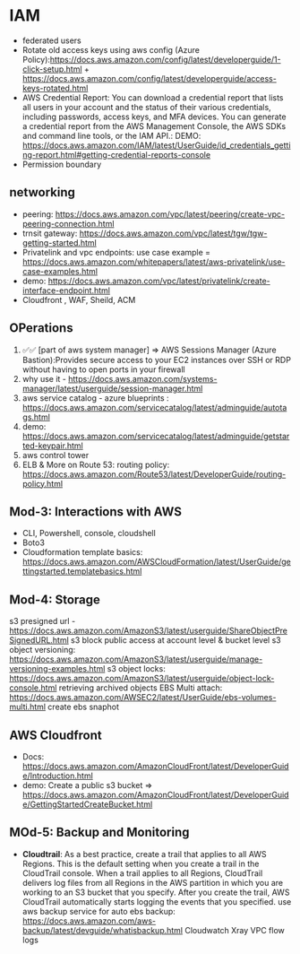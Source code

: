 # IAM 
- federated users
- Rotate old access keys using aws config (Azure Policy):https://docs.aws.amazon.com/config/latest/developerguide/1-click-setup.html + https://docs.aws.amazon.com/config/latest/developerguide/access-keys-rotated.html
- AWS Credential Report: You can download a credential report that lists all users in your account and the status of their various credentials, including passwords, access keys, and MFA devices. You can generate a credential report from the AWS Management Console, the AWS SDKs and command line tools, or the IAM API.: DEMO: https://docs.aws.amazon.com/IAM/latest/UserGuide/id_credentials_getting-report.html#getting-credential-reports-console
- Permission boundary
## networking 
- peering: https://docs.aws.amazon.com/vpc/latest/peering/create-vpc-peering-connection.html
- trnsit gateway: https://docs.aws.amazon.com/vpc/latest/tgw/tgw-getting-started.html
- Privatelink and vpc endpoints: use case example = https://docs.aws.amazon.com/whitepapers/latest/aws-privatelink/use-case-examples.html
- demo: https://docs.aws.amazon.com/vpc/latest/privatelink/create-interface-endpoint.html
- Cloudfront , WAF, Sheild, ACM
## OPerations 
1. ✅✅ [part of aws system manager] => AWS Sessions Manager (Azure Bastion):Provides secure access to your EC2 instances over SSH or RDP without having to open ports in your firewall
2. why use it - https://docs.aws.amazon.com/systems-manager/latest/userguide/session-manager.html
3. aws service catalog - azure blueprints : https://docs.aws.amazon.com/servicecatalog/latest/adminguide/autotags.html
4. demo: https://docs.aws.amazon.com/servicecatalog/latest/adminguide/getstarted-keypair.html
5. aws control tower
6. ELB & More on Route 53:
routing policy: https://docs.aws.amazon.com/Route53/latest/DeveloperGuide/routing-policy.html

## Mod-3: Interactions with AWS
- CLI, Powershell, console, cloudshell
- Boto3
- Cloudformation template basics: https://docs.aws.amazon.com/AWSCloudFormation/latest/UserGuide/gettingstarted.templatebasics.html

## Mod-4: Storage 
s3 presigned url - https://docs.aws.amazon.com/AmazonS3/latest/userguide/ShareObjectPreSignedURL.html
s3 block public access at account level & bucket level
s3 object versioning: https://docs.aws.amazon.com/AmazonS3/latest/userguide/manage-versioning-examples.html
s3 object locks: https://docs.aws.amazon.com/AmazonS3/latest/userguide/object-lock-console.html
retrieving archived objects
EBS Multi attach: https://docs.aws.amazon.com/AWSEC2/latest/UserGuide/ebs-volumes-multi.html
create ebs snaphot

## AWS Cloudfront
- Docs: https://docs.aws.amazon.com/AmazonCloudFront/latest/DeveloperGuide/Introduction.html
- demo: Create a public s3 bucket => https://docs.aws.amazon.com/AmazonCloudFront/latest/DeveloperGuide/GettingStartedCreateBucket.html
## MOd-5: Backup and Monitoring
- **Cloudtrail**: As a best practice, create a trail that applies to all AWS Regions. This is the default setting when you create a trail in the CloudTrail console. When a trail applies to all Regions, CloudTrail delivers log files from all Regions in the AWS partition in which you are working to an S3 bucket that you specify. After you create the trail, AWS CloudTrail automatically starts logging the events that you specified.
use aws backup service for auto ebs backup: https://docs.aws.amazon.com/aws-backup/latest/devguide/whatisbackup.html
Cloudwatch
Xray
VPC flow logs
